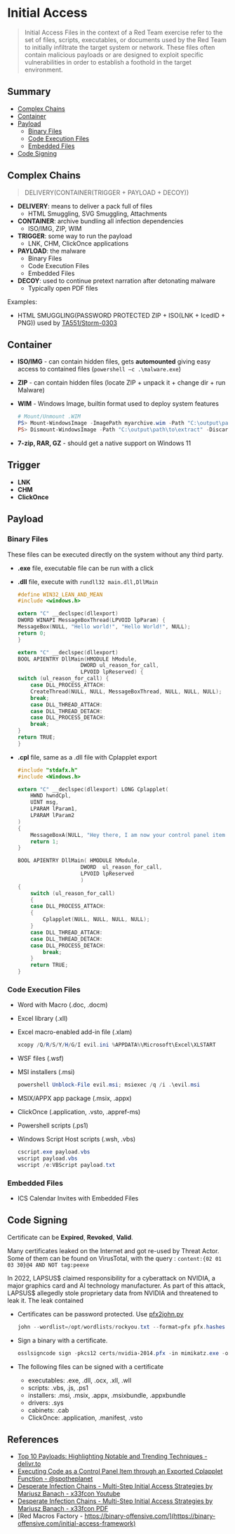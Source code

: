 # Initial Access

> Initial Access Files in the context of a Red Team exercise refer to the set of files, scripts, executables, or documents used by the Red Team to initially infiltrate the target system or network. These files often contain malicious payloads or are designed to exploit specific vulnerabilities in order to establish a foothold in the target environment.

## Summary

* [Complex Chains](#complex-chains)
* [Container](#container)
* [Payload](#payload)
    * [Binary Files](#binary-files)
    * [Code Execution Files](#code-execution-files)
    * [Embedded Files](#embedded-files)
* [Code Signing](#code-signing)

## Complex Chains

> DELIVERY(CONTAINER(TRIGGER + PAYLOAD + DECOY))

* **DELIVERY**: means to deliver a pack full of files
    * HTML Smuggling, SVG Smuggling, Attachments
* **CONTAINER**: archive bundling all infection dependencies
    * ISO/IMG, ZIP, WIM
* **TRIGGER**: some way to run the payload
    * LNK, CHM, ClickOnce applications
* **PAYLOAD**: the malware
    * Binary Files
    * Code Execution Files
    * Embedded Files
* **DECOY**: used to continue pretext narration after detonating malware
    * Typically open PDF files

Examples:

* HTML SMUGGLING(PASSWORD PROTECTED ZIP + ISO(LNK + IcedID  + PNG)) used by [TA551/Storm-0303](https://thedfirreport.com/2023/08/28/html-smuggling-leads-to-domain-wide-ransomware/)

## Container

* **ISO/IMG** - can contain hidden files, gets **automounted** giving easy access to contained files (`powershell –c .\malware.exe`)
* **ZIP** - can contain hidden files (locate ZIP + unpack it + change dir + run Malware)
* **WIM** - Windows Image, builtin format used to deploy system features

    ```ps1
    # Mount/Unmount .WIM
    PS> Mount-WindowsImage -ImagePath myarchive.wim -Path "C:\output\path\to\extract" -Index 1
    PS> Dismount-WindowsImage -Path "C:\output\path\to\extract" -Discard
    ```

* **7-zip, RAR, GZ** - should get a native support on Windows 11

## Trigger

* **LNK**
* **CHM**
* **ClickOnce**

## Payload

### Binary Files

These files can be executed directly on the system without any third party.

* **.exe** file, executable file can be run with a click
* **.dll** file, execute with `rundll32 main.dll,DllMain`

    ```c
    #define WIN32_LEAN_AND_MEAN
    #include <windows.h>

    extern "C" __declspec(dllexport)
    DWORD WINAPI MessageBoxThread(LPVOID lpParam) {
    MessageBox(NULL, "Hello world!", "Hello World!", NULL);
    return 0;
    }

    extern "C" __declspec(dllexport)
    BOOL APIENTRY DllMain(HMODULE hModule,
                        DWORD ul_reason_for_call,
                        LPVOID lpReserved) {
    switch (ul_reason_for_call) {
        case DLL_PROCESS_ATTACH:
        CreateThread(NULL, NULL, MessageBoxThread, NULL, NULL, NULL);
        break;
        case DLL_THREAD_ATTACH:
        case DLL_THREAD_DETACH:
        case DLL_PROCESS_DETACH:
        break;
    }
    return TRUE;
    }
    ```

* **.cpl** file, same as a .dll file with Cplapplet export

    ```c
    #include "stdafx.h"
    #include <Windows.h>

    extern "C" __declspec(dllexport) LONG Cplapplet(
        HWND hwndCpl,
        UINT msg,
        LPARAM lParam1,
        LPARAM lParam2
    )
    {
        MessageBoxA(NULL, "Hey there, I am now your control panel item you know.", "Control Panel", 0);
        return 1;
    }

    BOOL APIENTRY DllMain( HMODULE hModule,
                        DWORD  ul_reason_for_call,
                        LPVOID lpReserved
                        )
    {
        switch (ul_reason_for_call)
        {
        case DLL_PROCESS_ATTACH:
        {
            Cplapplet(NULL, NULL, NULL, NULL);
        }
        case DLL_THREAD_ATTACH:
        case DLL_THREAD_DETACH:
        case DLL_PROCESS_DETACH:
            break;
        }
        return TRUE;
    }
    ```

### Code Execution Files

* Word with Macro (.doc, .docm)
* Excel library (.xll)
* Excel macro-enabled add-in file (.xlam)

    ```ps1
    xcopy /Q/R/S/Y/H/G/I evil.ini %APPDATA%\Microsoft\Excel\XLSTART
    ```

* WSF files (.wsf)
* MSI installers (.msi)

    ```ps1
    powershell Unblock-File evil.msi; msiexec /q /i .\evil.msi 
    ```

* MSIX/APPX app package (.msix, .appx)
* ClickOnce (.application, .vsto, .appref-ms)
* Powershell scripts (.ps1)
* Windows Script Host scripts (.wsh, .vbs)

    ```ps1
    cscript.exe payload.vbs
    wscript payload.vbs
    wscript /e:VBScript payload.txt
    ```

### Embedded Files

* ICS Calendar Invites with Embedded Files

## Code Signing

Certificate can be **Expired**, **Revoked**, **Valid**.

Many certificates leaked on the Internet and got re-used by Threat Actor.
Some of them can be found on VirusTotal, with the query :  `content:{02 01 03 30}@4 AND NOT tag:peexe`

In 2022, LAPSUS$ claimed responsibility for a cyberattack on NVIDIA, a major graphics card and AI technology manufacturer. As part of this attack, LAPSUS$ allegedly stole proprietary data from NVIDIA and threatened to leak it. The leak contained

* Certificates can be password protected. Use [pfx2john.py](https://gist.github.com/tijme/86edd06c636ad06c306111fcec4125ba)

    ```ps1
    john --wordlist=/opt/wordlists/rockyou.txt --format=pfx pfx.hashes
    ```

* Sign a binary with a certificate.

    ```ps1
    osslsigncode sign -pkcs12 certs/nvidia-2014.pfx -in mimikatz.exe -out generated/signed-mimikatz.exe -pass nv1d1aRules
    ```

* The following files can be signed with a certificate
    * executables: .exe, .dll, .ocx, .xll, .wll
    * scripts: .vbs, .js, .ps1
    * installers: .msi, .msix, .appx, .msixbundle, .appxbundle
    * drivers: .sys
    * cabinets: .cab
    * ClickOnce: .application, .manifest, .vsto

## References

* [Top 10 Payloads: Highlighting Notable and Trending Techniques - delivr.to](https://blog.delivr.to/delivr-tos-top-10-payloads-highlighting-notable-and-trending-techniques-fb5e9fdd9356)
* [Executing Code as a Control Panel Item through an Exported Cplapplet Function - @spotheplanet](https://www.ired.team/offensive-security/code-execution/executing-code-in-control-panel-item-through-an-exported-cplapplet-function)
* [Desperate Infection Chains - Multi-Step Initial Access Strategies by Mariusz Banach - x33fcon Youtube](https://youtu.be/CwNPP_Xfrts)
* [Desperate Infection Chains - Multi-Step Initial Access Strategies by Mariusz Banach - x33fcon PDF](https://binary-offensive.com/files/x33fcon%20-%20Desperate%20Infection%20Chains.pdf)
* [Red Macros Factory - https://binary-offensive.com/](https://binary-offensive.com/initial-access-framework)
